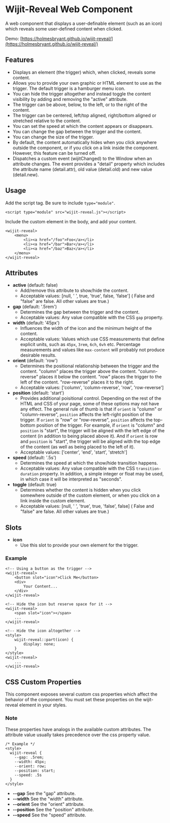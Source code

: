 <h1>Wijit-Reveal Web Component</h1>

A web component that displays a user-definable element (such as an icon) which reveals some user-defined content when clicked.

Demo: [https://holmesbryant.github.io/wijit-reveal/](https://holmesbryant.github.io/wijit-reveal/)

## Features
- Displays an element (the trigger) which, when clicked, reveals some content.
- Allows you to provide your own graphic or HTML element to use as the trigger. The default trigger is a hamburger menu icon.
- You can hide the trigger altogether and instead toggle the content visibility by adding and removing the "active" attribute.
- The trigger can be above, below, to the left, or to the right of the content.
- The trigger can be centered, left/top aligned, right/bottom aligned or stretched relative to the content.
- You can set the speed at which the content appears or disappears.
- You can change the gap between the trigger and the content.
- You can change the size of the trigger.
- By default, the content automatically hides when you click anywhere outside the component, or if you click on a link inside the component. However, this feature can be turned off.
- Dispatches a custom event (wijitChanged) to the Window when an attribute changes. The event provides a "detail" property which includes the attribute name (detail.attr), old value (detail.old) and new value (detail.new).

## Usage

Add the script tag. Be sure to include `type="module"`.

    <script type="module" src="wijit-reveal.js"></script>

Include the custom element in the body, and add your content.

    <wijit-reveal>
        <menu>
            <li><a href="/foo">Foo</a></li>
            <li><a href="/bar">Bar</a></li>
            <li><a href="/baz">Baz</a></li>
        </menu>
    </wijit-reveal>

## Attributes
- **active** (default: false)
    - Add/remove this attribute to show/hide the content.
    - Acceptable values: [null, ' ', true, 'true', false, 'false'] ( False and "false" are false. All other values are true.)
- **gap** (default: '.5rem')
    - Determines the gap between the trigger and the content.
    - Acceptable values: Any value compatible with the CSS `gap` property.
- **width** (default: '45px')
    - Influences the width of the icon and the minimum height of the content.
    - Acceptable values: Values which use CSS measurements that define explicit units, such as `45px`, `3rem`, `6ch`, `6vh` etc. Percentage measurements and values like `max-content` will probably not produce desirable results.
- **orient** (default: 'row')
    - Determines the positional relationship between the trigger and the content. "column" places the trigger above the content. "column-reverse" places it below the content. "row" places the trigger to the left of the content. "row-reverse" places it to the right.
    - Acceptable values: ['column', 'column-reverse', 'row', 'row-reverse']
- **position** (default: 'start')
    - Provides additional poisitional control. Depending on the rest of the HTML and CSS of your page, some of these options may not have any effect. The general rule of thumb is that if `orient` is "column" or "column-reverse", `position` affects the left-right position of the trigger. If `orient` is "row" or "row-reverse", `position` affects the top-bottom position of the trigger. For example, if `orient` is "column" and `position` is "start", the trigger will be aligned with the left edge of the content (in addition to being placed above it). And if `orient` is row and `position` is "start", the trigger will be aligned with the top edge of the content (as well as being placed to the left of it).
    - Acceptable values: ['center', 'end', 'start', 'stretch']
- **speed** (default: '.5s')
    - Determines the speed at which the show/hide transition happens.
    - Acceptable values: Any value compatible with the CSS `transition-duration` property. In addition, a simple integer or float may be used, in which case it will be interpreted as "seconds".
- **toggle** (default: true)
    - Determines whether the content is hidden when you click somewhere outside of the custom element, or when you click on a link inside the custom element.
    - Acceptable values: [null, ' ', 'true', true, 'false', false] ( False and "false" are false. All other values are true.)

## Slots

- **icon**
    - Use this slot to provide your own element for the trigger.

### Example

    <!-- Using a button as the trigger -->
    <wijit-reveal>
        <button slot="icon">Click Me</button>
        <div>
            Your Content...
        </div>
    </wijit-reveal>

    <!-- Hide the icon but reserve space for it -->
    <wijit-reveal>
        <span slot="icon"></span>
        ...
    </wijit-reveal>

    <!-- Hide the icon altogether -->
    <style>
        wijit-reveal::part(icon) {
            display: none;
        }
    </style>
    <wijit-reveal>
        ...
    </wijit-reveal>

## CSS Custom Properties

This component exposes several custom css properties which affect the behavior of the component. You must set these properties on the wijit-reveal element in your styles.

### Note

These properties have analogs in the available custom attributes. The attribute value usually takes precedence over the css property value.

    /* Example */
    <style>
      wijit-reveal {
        --gap: .5rem;
        --width: 45px;
        --orient: row;
        --position: start;
        --speed: .5s
      }
    </style>

- **--gap** See the "gap" attribute.
- **--width** See the "width" attribute.
- **--orient** See the "orient" attribute.
- **--position** See the "position" attribute.
- **--speed** See the "speed" attribute.

